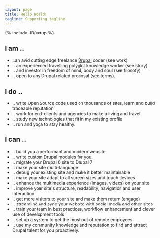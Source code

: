 ```yaml
---
layout: page
title: Hello World!
tagline: Supporting tagline
---
```

{% include JB/setup %}

## I am ..
- ..an avid cutting edge freelance [Drupal](https://www.drupal.org "Drupal - Open Source CMS | Drupal.org") coder (see work)
- .. an experienced travelling polyglot knowledge worker (see story)
- .. and investor in freedom of mind, body and soul (see filosofy)
- .. open to any Drupal related proposal (see terms).

## I do ..
- .. write Open Source code used on thousands of sites, learn and build traceable reputation
- .. work for end-clients and agencies to make a living and travel
- .. study new technologies that fit in my existing profile
- .. run and yoga to stay healthy.

## I can ..
- .. build you a performant and modern website
- .. write custom Drupal modules for you
- .. migrate your Drupal 6 site to Drupal 7
- .. make your site multi-language
- .. debug your existing site and make it better maintainable
- .. make your site adapt to all screen sizes and touch devices
- .. enhance the multimedia experience (images, videos) on your site
- .. improve your site's structure, readability, navigation and user interaction
- .. get more visitors to your site and make them return (engage)
- .. streamline and sync your website with social media and other sites
- .. train your team in best practices, workflow enhancement and clever use of development tools
- .. set up a system to get the most out of remote employees
- .. use my community knowledge and reputation to find and attract Drupal talent for you proactively.
